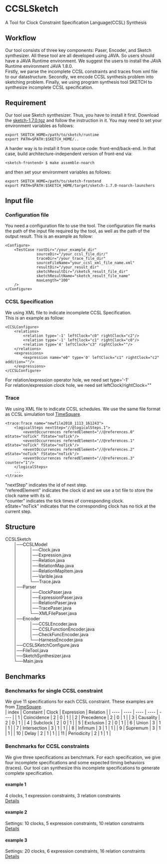 # CCSLSketch
A Tool for Clock Constraint Specification Language(CCSL)  Synthesis 

## Workflow
Our tool consists of three key components: Paser, Encoder, and Sketch synthesizer. All these tool are all developed using JAVA. So users should have a JAVA Runtime environment. We suggest the users to install the JAVA Runtime environment JAVA 1.8.0.  
Firstly, we parse the incomplete CCSL constraints and traces from xml file to our datastructure.
Secondly, we encode CCSL synthesis problem into sketching problem.
Finally, we using program synthesis tool SKETCH to synthesize incomplete CCSL specification.

## Requirement
Our tool use Sketch synthesizer. Thus, you have to install it first. Download the [sketch-1.7.0.tgz](http://people.csail.mit.edu/jsjeon/adaptive-concretization/sketch-1.7.0.tgz) and follow the instruction in it. You may need to set your environment variables as follows:

    export SKETCH_HOME=/path/to/sketch/runtime
    export PATH=$PATH:$SKETCH_HOME/..
A harder way is to install it from source code: front-end/back-end. In that case, build architecture-independent version of front-end via:

    <sketch-frontend> $ make assemble-noarch
and then set your environment variables as follows:

    export SKETCH_HOME=/path/to/sketch-frontend
    export PATH=$PATH:$SKETCH_HOME/target/sketch-1.7.0-noarch-launchers

## Input file
### Configuration file
You need a configuration file to use the tool. The configuration file marks the path of the input file required by the tool, as well as the path of the output result. This is an example as follow:

    <Configure>
        <TestCase rootDir="/your_example_dir"
                  sourceDir="/your_ccsl_file_dir/"
                  traceDir="/your_trace_file_dir"
                  sourceFileName="your_ccsl_xml_file_name.xml"
                  resultDir="/your_result_dir"
                  sketchResultDir="/sketch_result_file_dir"
                  sketchResultName="sketch_result_file_name"
                  maxLength="100"
        />
    </Configure>


### CCSL Specification
We using XML file to indicate incomplete CCSL Specification.  
This is an example as follow:

    <CCSLConfigure>
        <relations>
            <relation type='-1' leftClock="c0" rightClock="c2"/>
            <relation type='-1' leftClock="c1" rightClock="c0"/>
            <relation type='4' leftClock="c3" rightClock=""/>
        </relations>
        <expressions>
            <expression name="e0" type='0' leftClock="c1" rightClock="c2" addition=""/>
        </expressions>
    </CCSLConfigure>
    
For relation/expression operator hole, we need set type='-1'  
For relation/expression clock hole, we need set leftClock/rightClock=""  

### Trace
We using XML file to indicate CCSL schedules. We use the same file format as CCSL simulation tool [TimeSquare](http://timesquare.inria.fr/simple-relation-example/).  

    <trace:Trace name="newfile2018_1113_161243">
        <logicalSteps nextStep="//@logicalSteps.1">
            <eventOccurrences referedElement="//@references.0" eState="noTick" fState="noTick"/>
            <eventOccurrences referedElement="//@references.1" eState="noTick" fState="noTick"/>
            <eventOccurrences referedElement="//@references.2" eState="noTick" fState="noTick"/>
            <eventOccurrences referedElement="//@references.3" counter="1"/>
        </logicalSteps>
        ...
    <\trace>

"nextStep" indicates the id of next step.  
"referedElement" indicates the clock id and we use a txt file to store the clock name with its id.  
"counter" indicates the tick times of corresponding clock.  
eState="noTick" indicates that the corresponding clock has no tick at the current step.  

## Structure
CCSLSketch  
&emsp;&emsp;│──CCSLModel  
&emsp;&emsp;│&emsp;&emsp;&emsp;│──Clock.java  
&emsp;&emsp;│&emsp;&emsp;&emsp;│──Expression.java  
&emsp;&emsp;│&emsp;&emsp;&emsp;│──Relation.java  
&emsp;&emsp;│&emsp;&emsp;&emsp;│──RelationMap.java  
&emsp;&emsp;│&emsp;&emsp;&emsp;│──RelationMapItem.java  
&emsp;&emsp;│&emsp;&emsp;&emsp;│──Varible.java  
&emsp;&emsp;│&emsp;&emsp;&emsp;└──Trace.java  
&emsp;&emsp;│──Parser  
&emsp;&emsp;│&emsp;&emsp;&emsp;│──ClockPaser.java  
&emsp;&emsp;│&emsp;&emsp;&emsp;│──ExpressionPaser.java  
&emsp;&emsp;│&emsp;&emsp;&emsp;│──RelationPaser.java  
&emsp;&emsp;│&emsp;&emsp;&emsp;│──TracePaser.java  
&emsp;&emsp;│&emsp;&emsp;&emsp;└──XMLFilePaser.java  
&emsp;&emsp;│──Encoder  
&emsp;&emsp;│&emsp;&emsp;&emsp;│──CCSLEncoder.java  
&emsp;&emsp;│&emsp;&emsp;&emsp;│──CCSLFunctionEncoder.java  
&emsp;&emsp;│&emsp;&emsp;&emsp;│──CheckFuncEncoder.java  
&emsp;&emsp;│&emsp;&emsp;&emsp;└──HarnessEncoder.java  
&emsp;&emsp;│──CCSLSKetchConfigure.java  
&emsp;&emsp;│──FileTool.java  
&emsp;&emsp;│──SketchSynthesizer.java  
&emsp;&emsp;└──Main.java
   
## Benchmarks

### Benchmarks for single CCSL constraint
We give 11 specifications for each CCSL constraint. These examples are from [TimeSquare](http://timesquare.inria.fr/simple-relation-example/).  
| index |   Constaint  | Clock | Expression | Relation |
| ----  |     ----     | ----  |    ----    |   ----   |
|   1   | Coincidence  |   2   |     0      |    1     |
|   2   | Precedence   |   2   |     0      |    1     |
|   3   | Causality    |   2   |     0      |    1     |
|   4   | Subclock     |   2   |     0      |    1     |
|   5   | Exclusion    |   2   |     0      |    1     |
|   6   | Union        |   3   |     1      |    1     |
|   7   | Intersection |   3   |     1      |    1     |
|   8   | Infimum      |   3   |     1      |    1     |
|   9   | Supremum     |   3   |     1      |    1     |
|  10   | Delay        |   2   |     1      |    1     |
|  11   | Periodicity  |   2   |     1      |    1     |

### Benchmarks for CCSL constraints 
We give three specifications as benchmark. For each specification, we give four incomplete specifications and some expected timing behaviors (traces). Our tool can synthesize this incomplete specifications to generate complete specification.
#### example 1
4 clocks, 1 expression constraints, 3 relation constraints  
[Details](https://github.com/HMHelloWorld/CCSLSketch/blob/master/example/benchmark1/Readme.md)  

#### example 2
Settings: 10 clocks, 5 expression constraints, 10 relation constraints  
[Details](https://github.com/HMHelloWorld/CCSLSketch/blob/master/example/benchmark2/Readme.md)  
#### example 3
Settings: 20 clocks, 6 expression constraints, 16 relation constraints  
[Details](https://github.com/HMHelloWorld/CCSLSketch/blob/master/example/benchmark3/Readme.md)  
